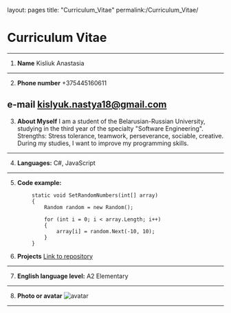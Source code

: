 
layout: pages
title: "Curriculum_Vitae"
permalink:/Curriculum_Vitae/

# Curriculum Vitae
---
1. **Name**
Kisliuk Anastasia
---
2. **Phone number**
+375445160611

**e-mail**
kislyuk.nastya18@gmail.com
---
3. **About Myself** 
I am a student of the Belarusian-Russian University, studying in the third year of the specialty "Software Engineering". 
Strengths: Stress tolerance, teamwork, perseverance, sociable, creative. 
During my studies, I want to improve my programming skills. 
---
4. **Languages:** 
C#, JavaScript
---
5. **Code example:**
```
        static void SetRandomNumbers(int[] array)
        {
            Random random = new Random();

            for (int i = 0; i < array.Length; i++)
            {
                array[i] = random.Next(-10, 10);
            }
        }
```
6. **Projects**
[Link to repository](https://github.com/KNastya1102/SVChsVS_Kilsiuk_PIR-201)
---
7. **English language level:**
A2 Elementary
---
8. **Photo or avatar**
![avatar](https://funart.pro/uploads/posts/2021-07/1626487339_34-funart-pro-p-nevispavshayasya-sova-zhivotnie-krasivo-fo-41.jpg)
---